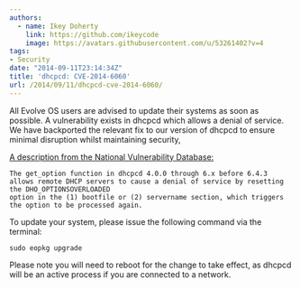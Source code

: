 ```yaml
---
authors:
  - name: Ikey Doherty
    link: https://github.com/ikeycode
    image: https://avatars.githubusercontent.com/u/53261402?v=4
tags:
- Security
date: "2014-09-11T23:14:34Z"
title: 'dhcpcd: CVE-2014-6060'
url: /2014/09/11/dhcpcd-cve-2014-6060/
---
```


All Evolve OS users are advised to update their systems as soon as possible. A vulnerability exists in dhcpcd which allows a denial of service. We have backported the 
relevant fix to our version of dhcpcd to ensure minimal disruption whilst maintaining security,

[A description from the National Vulnerability Database:](http://web.nvd.nist.gov/view/vuln/detail?vulnId=CVE-2014-6060)

```
The get_option function in dhcpcd 4.0.0 through 6.x before 6.4.3 allows remote DHCP servers to cause a denial of service by resetting the DHO_OPTIONSOVERLOADED 
option in the (1) bootfile or (2) servername section, which triggers the option to be processed again.
```

To update your system, please issue the following command via the terminal:

```
sudo eopkg upgrade
```

Please note you will need to reboot for the change to take effect, as dhcpcd will be an active process if you are connected to a network.